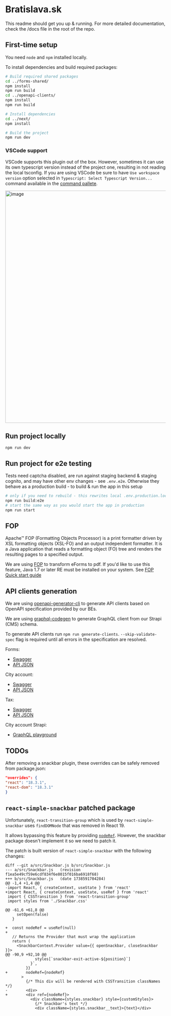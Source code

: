 # Bratislava.sk

This readme should get you up & running. For more detailed documentation, check the /docs file in the root of the repo.

## First-time setup

You need `node` and `npm` installed locally.

To install dependencies and build required packages:

```bash
# Build required shared packages
cd ../forms-shared/
npm install
npm run build
cd ../openapi-clients/
npm install
npm run build

# Install dependencies
cd ../next/
npm install

# Build the project
npm run dev
```

### VSCode support

VSCode supports this plugin out of the box. However, sometimes it can use its own typescript version instead of the project one, resulting in not reading the local tsconfig. If you are using VSCode be sure to have `Use workspace version` option selected in `Typescript: Select Typescript Version...` command available in the [command pallete](https://code.visualstudio.com/docs/getstarted/userinterface#_command-palette).

<img width="729" alt="image" src="https://user-images.githubusercontent.com/35625949/153884371-e0f488d4-05b8-4b88-93d2-1caa7e6081f7.png">

## Run project locally

```
npm run dev
```

## Run project for e2e testing

Tests need captcha disabled, are run against staging backend & staging cognito, and may have other env changes - see `.env.e2e`. Otherwise they behave as a production build - to build & run the app in this setup

```bash
# only if you need to rebuild - this rewrites local .env.production.local
npm run build:e2e
# start the same way as you would start the app in production
npm run start
```

## FOP

Apache™ FOP (Formatting Objects Processor) is a print formatter driven by XSL formatting objects (XSL-FO) and an output independent formatter. It is a Java application that reads a formatting object (FO) tree and renders the resulting pages to a specified output.

We are using [FOP](https://xmlgraphics.apache.org/fop/) to transform eForms to pdf. If you'd like to use this feature, Java 1.7 or later RE must be installed on your system. See [FOP Quick start guide](https://xmlgraphics.apache.org/fop/quickstartguide.html)

## API clients generation

We are using [openapi-generator-cli](https://openapi-generator.tech/) to generate API clients based on OpenAPI specification provided by our BEs.

We are using [graphql-codegen](https://the-guild.dev/graphql/codegen) to generate GraphQL client from our Strapi (CMS) schema.

To generate API clients run `npm run generate-clients`. `--skip-validate-spec` flag is required until all errors in the specification are resolved.

Forms:

- [Swagger](https://nest-forms-backend.staging.bratislava.sk/api)
- [API JSON](https://nest-forms-backend.staging.bratislava.sk/api-json)

City account:

- [Swagger](https://nest-city-account.staging.bratislava.sk/api)
- [API JSON](https://nest-city-account.staging.bratislava.sk/api-json)

Tax:

- [Swagger](https://nest-tax-backend.staging.bratislava.sk/api)
- [API JSON](https://nest-tax-backend.staging.bratislava.sk/api-json)

City account Strapi:

- [GraphQL playground](https://city-account-strapi.staging.bratislava.sk/graphql)

## TODOs

After removing a snackbar plugin, these overrides can be safely removed from package.json:

```json
"overrides": {
"react": "18.3.1",
"react-dom": "18.3.1"
}
```

## `react-simple-snackbar` patched package

Unfortunately, `react-transition-group` which is used by `react-simple-snackbar` uses `findDOMNode` that was removed in React 19.

It allows bypassing this feature by providing [`nodeRef`](https://github.com/reactjs/react-transition-group/issues/559). However, the snackbar package doesn't implement it so we need to patch it.

The patch is built version of `react-simple-snackbar` with the following changes:

```
diff --git a/src/Snackbar.js b/src/Snackbar.js
--- a/src/Snackbar.js	(revision f1ea5e49cf59e6cdf834f6e8015f016ba6918f68)
+++ b/src/Snackbar.js	(date 1738591704284)
@@ -1,4 +1,4 @@
-import React, { createContext, useState } from 'react'
+import React, { createContext, useState, useRef } from 'react'
 import { CSSTransition } from 'react-transition-group'
 import styles from './Snackbar.css'

@@ -61,6 +61,8 @@
     setOpen(false)
   }

+  const nodeRef = useRef(null)
+
   // Returns the Provider that must wrap the application
   return (
     <SnackbarContext.Provider value={{ openSnackbar, closeSnackbar }}>
@@ -90,9 +92,10 @@
             styles[`snackbar-exit-active-${position}`]
           }`,
         }}
+        nodeRef={nodeRef}
       >
         {/* This div will be rendered with CSSTransition classNames */}
-        <div>
+        <div ref={nodeRef}>
           <div className={styles.snackbar} style={customStyles}>
             {/* Snackbar's text */}
             <div className={styles.snackbar__text}>{text}</div>

```
